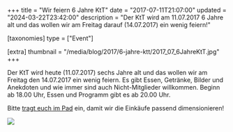 +++
title = "Wir feiern 6 Jahre KtT"
date = "2017-07-11T21:07:00"
updated = "2024-03-22T23:42:00"
description = "Der KtT wird am 11.07.2017 6 Jahre alt und das wollen wir am Freitag darauf (14.07.2017) ein wenig feiern!"

[taxonomies]
type = ["Event"]

[extra]
thumbnail = "/media/blog/2017/6-jahre-ktt/2017_07_6JahreKtT.jpg"
+++

Der KtT wird heute (11.07.2017) sechs Jahre alt und das wollen wir am Freitag den 14.07.2017 ein wenig feiern. Es gibt
Essen, Getränke, Bilder und Anekdoten und wie immer sind auch Nicht-Mitglieder willkommen. Beginn ab 18.00 Uhr, Essen
und Programm gibt es ab 20.00 Uhr.

Bitte [tragt euch im Pad](https://pad.kreativitaet-trifft-technik.de/p/6JahreKtT) ein, damit wir die Einkäufe passend
dimensionieren!

![](/media/blog/2017/6-jahre-ktt/2017_07_6JahreKtT.jpg)
